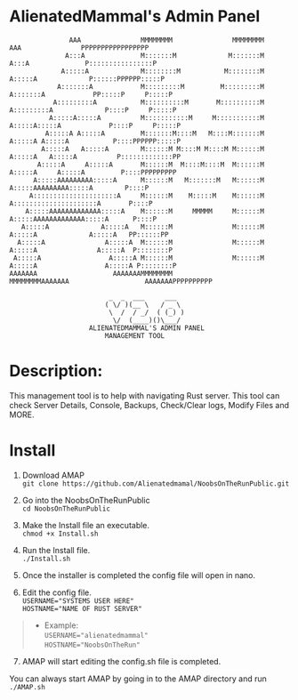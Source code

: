 # AlienatedMammal's Admin Panel 
```
       	       AAA               MMMMMMMM               MMMMMMMM               AAA               PPPPPPPPPPPPPPPPP
              A:::A              M:::::::M             M:::::::M              A:::A              P::::::::::::::::P
             A:::::A             M::::::::M           M::::::::M             A:::::A             P::::::PPPPPP:::::P
            A:::::::A            M:::::::::M         M:::::::::M            A:::::::A            PP:::::P     P:::::P
           A:::::::::A           M::::::::::M       M::::::::::M           A:::::::::A             P::::P     P:::::P
          A:::::A:::::A          M:::::::::::M     M:::::::::::M          A:::::A:::::A            P::::P     P:::::P
       	 A:::::A A:::::A         M:::::::M::::M   M::::M:::::::M         A:::::A A:::::A           P::::PPPPPP:::::P
        A:::::A   A:::::A        M::::::M M::::M M::::M M::::::M        A:::::A   A:::::A          P:::::::::::::PP
       A:::::A     A:::::A       M::::::M  M::::M::::M  M::::::M       A:::::A     A:::::A         P::::PPPPPPPPP  
      A:::::AAAAAAAAA:::::A      M::::::M   M:::::::M   M::::::M      A:::::AAAAAAAAA:::::A        P::::P    
     A:::::::::::::::::::::A     M::::::M    M:::::M    M::::::M     A:::::::::::::::::::::A       P::::P
    A:::::AAAAAAAAAAAAA:::::A    M::::::M     MMMMM     M::::::M    A:::::AAAAAAAAAAAAA:::::A      P::::P
   A:::::A             A:::::A   M::::::M               M::::::M   A:::::A             A:::::A   PP::::::PP
  A:::::A               A:::::A  M::::::M               M::::::M  A:::::A               A:::::A  P::::::::P
 A:::::A                 A:::::A M::::::M               M::::::M A:::::A                 A:::::A P::::::::P
AAAAAAA                   AAAAAAAMMMMMMMM               MMMMMMMMAAAAAAA                   AAAAAAAPPPPPPPPPP

					     _  _  ___     ___  
					    ( \/ )(__ \   / _ \ 
					     \  /  / _/  ( (_) )
					      \/  (____)()\___/ 
					ALIENATEDMAMMAL'S ADMIN PANEL
						MANAGEMENT TOOL
```

# Description: 
This management tool is to help with navigating Rust server. This tool can check Server Details, 
Console, Backups, Check/Clear logs, Modify Files and MORE. 


# Install 
1) Download AMAP<br>
```git clone https://github.com/Alienatedmamal/NoobsOnTheRunPublic.git```

2) Go into the NoobsOnTheRunPublic<br>
   ```cd NoobsOnTheRunPublic```

3) Make the Install file an executable.<br>
```chmod +x Install.sh```

4) Run the Install file.<br>
```./Install.sh```

5) Once the installer is completed the config file will open in nano.<br>

6) Edit the config file.<br>
```USERNAME="SYSTEMS USER HERE"```<br>
```HOSTNAME="NAME OF RUST SERVER"```<br>
>- Example:<br>
```USERNAME="alienatedmammal"```<br>
```HOSTNAME="NoobsOnTheRun"```

7) AMAP will start editing the config.sh file is completed.

You can always start AMAP by going in to the AMAP directory and run 
```./AMAP.sh```
   

